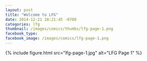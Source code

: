 ```yaml
---
layout: post
title: "Welcome to LFG"
date: 2014-12-21 18:21:45 -0700
categories: lfg
thumbnail: /images/comics/thumbs/lfg-page-1.png
facebook_type:
facebook_image: /images/comics/lfg-page-1.png
---
```


{% include figure.html src="lfg-page-1.jpg" alt="LFG Page 1" %}
